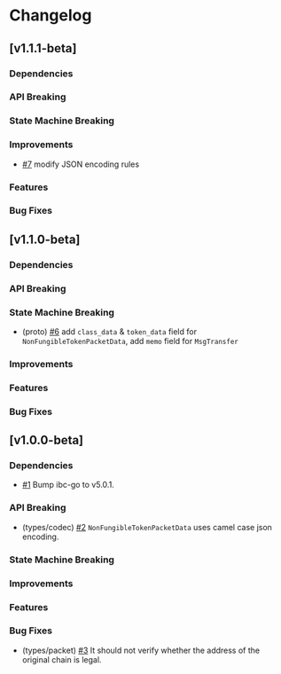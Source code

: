 <!--
Guiding Principles:

Changelogs are for humans, not machines.
There should be an entry for every single version.
The same types of changes should be grouped.
Versions and sections should be linkable.
The latest version comes first.
The release date of each version is displayed.
Mention whether you follow Semantic Versioning.

Usage:

Change log entries are to be added to the Unreleased section under the
appropriate stanza (see below). Each entry should ideally include a tag and
the Github issue reference in the following format:

* (<tag>) \#<issue-number> message

The issue numbers will later be link-ified during the release process so you do
not have to worry about including a link manually, but you can if you wish.

Types of changes (Stanzas):

"Features" for new features.
"Improvements" for changes in existing functionality.
"Deprecated" for soon-to-be removed features.
"Bug Fixes" for any bug fixes.
"Client Breaking" for breaking CLI commands and REST routes used by end-users.
"API Breaking" for breaking exported APIs used by developers building on SDK.
"State Machine Breaking" for any changes that result in a different AppState given same genesisState and txList.
Ref: https://keepachangelog.com/en/1.0.0/
-->

# Changelog

## [v1.1.1-beta]

### Dependencies

### API Breaking

### State Machine Breaking

### Improvements

* [\#7](https://github.com/bianjieai/nft-transfer/pull/7) modify JSON encoding rules

### Features

### Bug Fixes

## [v1.1.0-beta]

### Dependencies

### API Breaking

### State Machine Breaking

* (proto) [\#6](https://github.com/bianjieai/nft-transfer/pull/6) add `class_data` & `token_data` field for `NonFungibleTokenPacketData`, add `memo` field for `MsgTransfer`

### Improvements

### Features

### Bug Fixes

## [v1.0.0-beta]

### Dependencies

* [\#1](https://github.com/bianjieai/nft-transfer/pull/1) Bump ibc-go to v5.0.1.

### API Breaking

* (types/codec) [\#2](https://github.com/bianjieai/nft-transfer/pull/2) `NonFungibleTokenPacketData` uses camel case json encoding.

### State Machine Breaking

### Improvements

### Features

### Bug Fixes

* (types/packet) [\#3](https://github.com/bianjieai/nft-transfer/pull/3) It should not verify whether the address of the original chain is legal.
